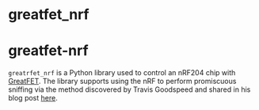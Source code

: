 # greatfet_nrf
# greatfet-nrf
`greatrfet_nrf` is a Python library used to control an nRF204 chip with [GreatFET](https://greatscottgadgets.com/greatfet/). The library supports using the nRF to perform promiscuous sniffing via the method discovered by Travis Goodspeed and shared in his blog post [here](http://travisgoodspeed.blogspot.com/2011/02/promiscuity-is-nrf24l01s-duty.html).
